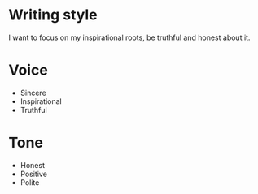 # Writing style
I want to focus on my inspirational roots, be truthful and honest about it.

# Voice
- Sincere
- Inspirational
- Truthful

# Tone
- Honest
- Positive
- Polite

